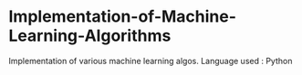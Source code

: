 # Implementation-of-Machine-Learning-Algorithms
Implementation of various machine learning algos. Language used : Python
